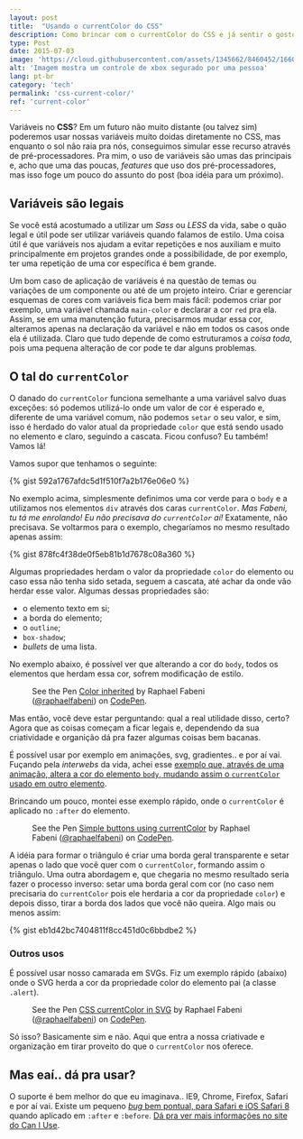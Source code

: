 ```yaml
---
layout: post
title:  "Usando o currentColor do CSS"
description: Como brincar com o currentColor do CSS e já sentir o gosto de variáveis nativas no CSS!
type: Post
date: 2015-07-03
image: 'https://cloud.githubusercontent.com/assets/1345662/8460452/1660a1cc-1ffb-11e5-9ff1-5f01cb55a529.jpg'
alt: 'Imagem mostra um controle de xbox segurado por uma pessoa'
lang: pt-br
category: 'tech'
permalink: 'css-current-color/'
ref: 'current-color'
---
```


Variáveis no **CSS**? Em um futuro não muito distante (ou talvez sim) poderemos usar nossas variáveis muito doidas diretamente no CSS, mas enquanto o sol não raia pra nós, conseguimos simular esse recurso através de pré-processadores. Pra mim, o uso de variáveis são umas das principais e, acho que uma das poucas, *features* que uso dos pré-processadores, mas isso foge um pouco do assunto do post (boa idéia para um próximo).

## Variáveis são legais

Se você está acostumado a utilizar um *Sass* ou *LESS* da vida, sabe o quão legal e útil pode ser utilizar variáveis quando falamos de estilo. Uma coisa útil é que variáveis nos ajudam a evitar repetições e nos auxiliam e muito principalmente em projetos grandes onde a possibilidade, de por exemplo, ter uma repetição de uma cor específica é bem grande.

Um bom caso de aplicação de variáveis é na questão de temas ou variações de um componente ou até de um projeto inteiro. Criar e gerenciar esquemas de cores com variáveis fica bem mais fácil: podemos criar por exemplo, uma variável chamada `main-color` e declarar a cor `red` pra ela. Assim, se em uma manutenção futura, precisarmos mudar essa cor, alteramos apenas na declaração da variável e não em todos os casos onde ela é utilizada. Claro que tudo depende de como estruturamos a *coisa toda*, pois uma pequena alteração de cor pode te dar alguns problemas.

## O tal do `currentColor`

O danado do `currentColor` funciona semelhante a uma variável salvo duas exceções: só podemos utilizá-lo onde um valor de cor é esperado e, diferente de uma variável comum, não podemos `setar` o seu valor, e sim, isso é herdado do valor atual da propriedade `color` que está sendo usado no elemento e claro, seguindo a cascata. Ficou confuso? Eu também! Vamos lá!

Vamos supor que tenhamos o seguinte:

{% gist 592a1767afdc5d1f510f7a2b176e06e0 %}

No exemplo acima, simplesmente definimos uma cor verde para o `body` e a utilizamos nos elementos `div` através dos caras `currentColor`. *Mas Fabeni, tu tá me enrolando! Eu não precisava do `currentColor` aí!* Exatamente, não precisava. Se voltarmos para o exemplo, chegaríamos no mesmo resultado apenas assim:

{% gist 878fc4f38de0f5eb81b1d7678c08a360 %}

Algumas propriedades herdam o valor da propriedade `color` do elemento ou caso essa não tenha sido setada, seguem a cascata, até achar da onde vão herdar esse valor. Algumas dessas propriedades são:

* o elemento texto em si;
* a borda do elemento;
* o `outline`;
* `box-shadow`;
* *bullets* de uma lista.

No exemplo abaixo, é possível ver que alterando a cor do `body`, todos os elementos que herdam essa cor, sofrem modificação de estilo.

<figure class="text-center loading">
    <p data-height="360" data-theme-id="4240" data-slug-hash="vOWKVm" data-default-tab="result" data-user="raphaelfabeni" class='codepen'>See the Pen <a href='http://codepen.io/raphaelfabeni/pen/vOWKVm/'>Color inherited</a> by Raphael Fabeni (<a href='http://codepen.io/raphaelfabeni'>@raphaelfabeni</a>) on <a href='http://codepen.io'>CodePen</a>.</p>
</figure>

Mas então, você deve estar perguntando: qual a real utilidade disso, certo? Agora que as coisas começam a ficar legais e, dependendo da sua criatividade e organição dá pra fazer algumas coisas bem bacanas.

É possível usar por exemplo em animações, svg, gradientes.. e por aí vai. Fuçando pela *interwebs* da vida, achei esse [exemplo que, através de uma animação, altera a cor do elemento `body`, mudando assim o `currentColor` usado em outro elemento](http://codepen.io/scottkellum/pen/Fhxql).

Brincando um pouco, montei esse exemplo rápido, onde o `currentColor` é aplicado no `:after` do elemento.

<figure class="text-center loading">
    <p data-height="300" data-theme-id="4240" data-slug-hash="aOVERw" data-default-tab="result" data-user="raphaelfabeni" class='codepen'>See the Pen <a href='http://codepen.io/raphaelfabeni/pen/aOVERw/'>Simple buttons using currentColor</a> by Raphael Fabeni (<a href='http://codepen.io/raphaelfabeni'>@raphaelfabeni</a>) on <a href='http://codepen.io'>CodePen</a>.</p>
</figure>

A idéia para formar o triângulo é criar uma borda geral transparente e setar apenas o lado que você quer com o `currentColor`, formando assim o triângulo. Uma outra abordagem e, que chegaria no mesmo resultado seria fazer o processo inverso: setar uma borda geral com cor (no caso nem precisaria do `currentColor` pois ele herdaria a cor da propriedade `color`) e depois disso, tirar a borda dos lados que você não queira. Algo mais ou menos assim:

{% gist eb1d42bc7404811f8cc451d0c6bbdbe2 %}

### Outros usos

É possível usar nosso camarada em SVGs. Fiz um exemplo rápido (abaixo) onde o SVG herda a cor da propriedade color do elemento pai (a classe `.alert`).

<figure class="text-center loading">
  <p data-height="300" data-theme-id="4240" data-slug-hash="rVJVOM" data-default-tab="result" data-user="raphaelfabeni" class='codepen'>See the Pen <a href='http://codepen.io/raphaelfabeni/pen/rVJVOM/'>CSS currentColor in SVG</a> by Raphael Fabeni (<a href='http://codepen.io/raphaelfabeni'>@raphaelfabeni</a>) on <a href='http://codepen.io'>CodePen</a>.</p>
</figure>

Só isso? Basicamente sim e não. Aqui que entra a nossa criativade e organização em tirar proveito do que o `currentColor` nos oferece.

## Mas eaí.. dá pra usar?

O suporte é bem melhor do que eu imaginava.. IE9, Chrome, Firefox, Safari e por aí vai. Existe um pequeno [*bug* bem pontual, para Safari e iOS Safari 8](http://stackoverflow.com/questions/29400291/currentcolor-seems-to-get-stuck-in-safari) quando aplicado em `:after` e `:before`. [Dá pra ver mais informações no site do Can I Use](http://caniuse.com/#feat=currentcolor).

<script async src="//assets.codepen.io/assets/embed/ei.js"></script>
